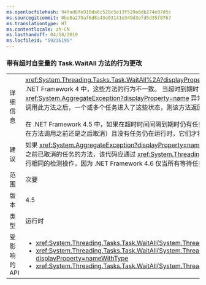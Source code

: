 ```yaml
---
ms.openlocfilehash: 94fad6fe910da6c528c5e13f529a6db274e07d5c
ms.sourcegitcommit: 0be8a279af6d8a43e03141e349d3efd5d35f8767
ms.translationtype: HT
ms.contentlocale: zh-CN
ms.lasthandoff: 04/18/2019
ms.locfileid: "59235195"
---
```

### <a name="change-in-behavior-for-taskwaitall-methods-with-time-out-arguments"></a>带有超时自变量的 Task.WaitAll 方法的行为更改

|   |   |
|---|---|
|详细信息|<xref:System.Threading.Tasks.Task.WaitAll%2A?displayProperty=nameWithType> 行为在 .NET Framework 4.5 中变得更加一致。在 .NET Framework 4 中，这些方法的行为不一致。 当超时到期时，如果在调用此方法之前已完成或已取消一个或多个任务，则此方法会引发 <xref:System.AggregateException?displayProperty=name> 异常。 在超时到期时，如果在调用此方法之前尚未完成或取消任何任务，但在调用此方法之后，一个或多个任务进入了这些状态，则该方法返回 false。<br/><br/>在 .NET Framework 4.5 中，如果在超时时间间隔到期时仍有任务在运行，这些方法重载现在将返回 false；仅当取消某个输入任务（无论是在方法调用之前还是之后取消）且没有任务仍在运行时，它们才将引发 <xref:System.AggregateException?displayProperty=name> 异常。|
|建议|如果 <xref:System.AggregateException?displayProperty=name> 已捕获作为检测在调用 <xref:System.Threading.Tasks.Task.WaitAll%2A> 之前已取消的任务的方法，该代码应通过 <xref:System.Threading.Tasks.Task.IsCanceled%2A> 属性（例如：.Any(t =&gt; t.IsCanceled)）执行相同的检测操作，因为 .NET Framework 4.6 仅当所有等待任务在超时前均已完成时才会引发。|
|范围|次要|
|版本|4.5|
|类型|运行时|
|受影响的 API|<ul><li><xref:System.Threading.Tasks.Task.WaitAll(System.Threading.Tasks.Task[],System.Int32)?displayProperty=nameWithType></li><li><xref:System.Threading.Tasks.Task.WaitAll(System.Threading.Tasks.Task[],System.Int32,System.Threading.CancellationToken)?displayProperty=nameWithType></li><li><xref:System.Threading.Tasks.Task.WaitAll(System.Threading.Tasks.Task[],System.TimeSpan)?displayProperty=nameWithType></li></ul>|
